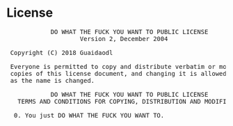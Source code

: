  # License 
<pre>
            DO WHAT THE FUCK YOU WANT TO PUBLIC LICENSE
                    Version 2, December 2004

 Copyright (C) 2018 Guaidaodl

 Everyone is permitted to copy and distribute verbatim or modified
 copies of this license document, and changing it is allowed as long
 as the name is changed.

            DO WHAT THE FUCK YOU WANT TO PUBLIC LICENSE
   TERMS AND CONDITIONS FOR COPYING, DISTRIBUTION AND MODIFICATION

  0. You just DO WHAT THE FUCK YOU WANT TO.
</pre> 
